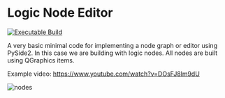# Logic Node Editor

[![Executable Build](https://github.com/jimkring/logic-node-editor/actions/workflows/main.yml/badge.svg)](https://github.com/jimkring/logic-node-editor/actions/workflows/main.yml)

A very basic minimal code for implementing a node graph or editor using PySide2. In this case we are building with logic nodes. All nodes are built using QGraphics items.

Example video: https://www.youtube.com/watch?v=DOsFJ8lm9dU

![nodes](https://github.com/bhowiebkr/simple-node-editor/blob/master/images/node_editor.jpg)
